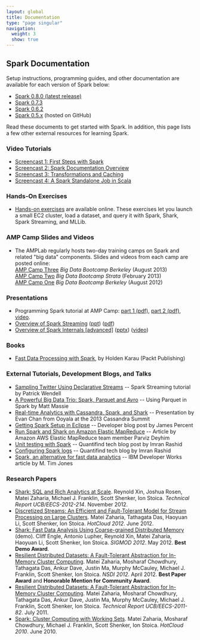 ```yaml
---
layout: global
title: Documentation
type: "page singular"
navigation:
  weight: 3
  show: true
---
```


<h2>Spark Documentation</h2>

<p>Setup instructions, programming guides, and other documentation are available for each version of Spark below:</p>

<ul>
  <li><a href="{{site.url}}docs/latest/">Spark 0.8.0 (latest release)</a></li>
  <li><a href="{{site.url}}docs/0.7.3/">Spark 0.7.3</a></li>
  <li><a href="{{site.url}}docs/0.6.2/">Spark 0.6.2</a></li>
  <li><a href="https://github.com/mesos/spark/wiki/Spark-0.5-Documentation">Spark 0.5.x</a> (hosted on GitHub)</li>
</ul>

<p>Read these documents to get started with Spark. In addition, this page lists a few other external resources for learning Spark.</p>

<h3>Video Tutorials</h3>

<ul>
  <li><a href="{{site.url}}screencasts/1-first-steps-with-spark.html">Screencast 1: First Steps with Spark</a></li>
  <li><a href="{{site.url}}screencasts/2-spark-documentation-overview.html">Screencast 2: Spark Documentation Overview</a></li>
<li><a href="{{site.url}}screencasts/3-transformations-and-caching.html">Screencast 3: Transformations and Caching</a></li>
<li><a href="{{site.url}}screencasts/4-a-standalone-job-in-spark.html">Screencast 4: A Spark Standalone Job in Scala</a></li>

</ul>

<h3>Hands-On Exercises</h3>

<ul>
  <li><a href="http://ampcamp.berkeley.edu/3/exercises/">Hands-on exercises</a> are available online. These exercises let you launch a small EC2 cluster, load a dataset, and query it with Spark, Shark, Spark Streaming, and MLLib.</li>
</ul>

<h3>AMP Camp Slides and Videos</h3>

<ul>
  <li>The AMPLab regularly hosts two-day training camps on Spark and related "big data" components.
Slides and videos from each camp are posted online:
    <br><a href="http://ampcamp.berkeley.edu/3/">AMP Camp Three</a> <em>Big Data Bootcamp Berkeley</em> (August 2013)
    <br><a href="http://ampcamp.berkeley.edu/amp-camp-two-strata-2013/">AMP Camp Two</a> <em>Big Data Bootcamp Strata</em> (February 2013)
    <br><a href="http://ampcamp.berkeley.edu/agenda-2012/">AMP Camp One</a> <em>Big Data Bootcamp Berkeley</em> (August 2012)
  </li>
</ul>

<h3>Presentations</h3>

<ul>
  <li>Programming Spark tutorial at AMP Camp: <a href="http://ampcamp.berkeley.edu/wp-content/uploads/2012/06/matei-zaharia-part-1-amp-camp-2012-spark-intro.pdf">part 1 (pdf)</a>, <a href="http://ampcamp.berkeley.edu/wp-content/uploads/2012/06/matei-zaharia-part-2-amp-camp-2012-standalone-programs.pdf">part 2 (pdf)</a>, <a href="http://www.youtube.com/watch?v=7k4yDKBYOcw">video</a>.
  </li>
  <li><a href="{{site.url}}talks/strata_spark_streaming.ppt">Overview of Spark Streaming</a> (<a href="{{site.url}}talks/strata_spark_streaming.ppt">ppt</a>) (<a href="{{site.url}}talks/strata_spark_streaming.pdf">pdf</a>)</li>
  <li><a href="http://www.youtube.com/watch?v=49Hr5xZyTEA">Overview of Spark Internals [advanced]</a> (<a href="{{site.url}}talks/dev-meetup-dec-2012.pptx">pptx</a>) (<a href="http://www.youtube.com/watch?v=49Hr5xZyTEA">video</a>)</li>
</ul>

<h3>Books</h3>

<ul>
  <li><a href="http://www.packtpub.com/fast-data-processing-with-spark/book">Fast Data Processing with Spark</a>, by Holden Karau (Packt Publishing)</li>
</ul>

<h3>External Tutorials, Development Blogs, and Talks</h3>

<ul>
  <li><a href="http://www.pwendell.com/2013/09/28/declarative-streams.html">Sampling Twitter Using Declarative Streams</a> -- Spark Streaming tutorial by Patrick Wendell</li>
  <li><a href="http://zenfractal.com/2013/08/21/a-powerful-big-data-trio/">A Powerful Big Data Trio: Spark, Parquet and Avro</a> -- Using Parquet in Spark by Matt Massie</li>
  <li><a href="http://www.slideshare.net/EvanChan2/cassandra2013-spark-talk-final">Real-time Analytics with Cassandra, Spark, and Shark</a> -- Presentation by Evan Chan from Ooyala at the 2013 Cassandra Summit</li>
  <li><a href="http://syndeticlogic.net/?p=311">Getting Spark Setup in Eclipse</a> -- Developer blog post by James Percent</li>
  <li><a href="http://aws.amazon.com/articles/Elastic-MapReduce/4926593393724923">Run Spark and Shark on Amazon Elastic MapReduce</a> -- Article by Amazon AWS Elastic MapReduce team member Parviz Deyhim</li>
  <li><a href="http://blog.quantifind.com/posts/spark-unit-test/">Unit testing with Spark</a> -- Quantifind tech blog post by Imran Rashid</li>
  <li><a href="http://blog.quantifind.com/posts/logging-post/">Configuring Spark logs</a> -- Quantifind tech blog by Imran Rashid</li>
  <li><a href="http://www.ibm.com/developerworks/library/os-spark/">Spark, an alternative for fast data analytics</a> -- IBM Developer Works article by M. Tim Jones</li>
</ul>

<h3>Research Papers</h3>

<ul>
  <li>
    <a href="http://www.eecs.berkeley.edu/Pubs/TechRpts/2012/EECS-2012-214.pdf">Shark: SQL and Rich Analytics at Scale</a>. Reynold Xin, Joshua Rosen, Matei Zaharia, Michael J. Franklin, Scott Shenker, Ion Stoica. <em>Technical Report UCB/EECS-2012-214</em>. November 2012.
  </li>
  <li>
    <a href="http://www.cs.berkeley.edu/~matei/papers/2012/hotcloud_spark_streaming.pdf">Discretized Streams: An Efficient and Fault-Tolerant Model for Stream Processing on Large Clusters</a>.  Matei Zaharia, Tathagata Das, Haoyuan Li, Scott Shenker, Ion Stoica. <em>HotCloud 2012</em>. June 2012.
  </li>
  <li>
    <a href="http://www.cs.berkeley.edu/~matei/papers/2012/sigmod_shark_demo.pdf">Shark: Fast Data Analysis Using Coarse-grained Distributed Memory</a> (demo). Cliff Engle, Antonio Lupher, Reynold Xin, Matei Zaharia, Haoyuan Li, Scott Shenker, Ion Stoica. <em>SIGMOD 2012</em>. May 2012. <b>Best Demo Award</b>.
  </li>
  <li>
    <a href="http://www.cs.berkeley.edu/~matei/papers/2012/nsdi_spark.pdf">Resilient Distributed Datasets: A Fault-Tolerant Abstraction for In-Memory Cluster Computing</a>.  Matei Zaharia, Mosharaf Chowdhury, Tathagata Das, Ankur Dave, Justin Ma, Murphy McCauley, Michael J. Franklin, Scott Shenker, Ion Stoica. <em>NSDI 2012</em>. April 2012. <b>Best Paper Award</b> and <b>Honorable Mention for Community Award</b>.
  </li>
  <li>
    <a href="http://www.cs.berkeley.edu/~matei/papers/2011/tr_spark.pdf">Resilient Distributed Datasets: A Fault-Tolerant Abstraction for In-Memory Cluster Computing</a>.  Matei Zaharia, Mosharaf Chowdhury, Tathagata Das, Ankur Dave, Justin Ma, Murphy McCauley, Michael J. Franklin, Scott Shenker, Ion Stoica. <em>Technical Report UCB/EECS-2011-82</em>.  July 2011.</li>
  <li>
    <a href="http://www.cs.berkeley.edu/~matei/papers/2010/hotcloud_spark.pdf">Spark: Cluster Computing with Working Sets</a>. Matei Zaharia, Mosharaf Chowdhury, Michael J. Franklin, Scott Shenker, Ion Stoica. <em>HotCloud 2010</em>. June 2010.
  </li>
</ul>
